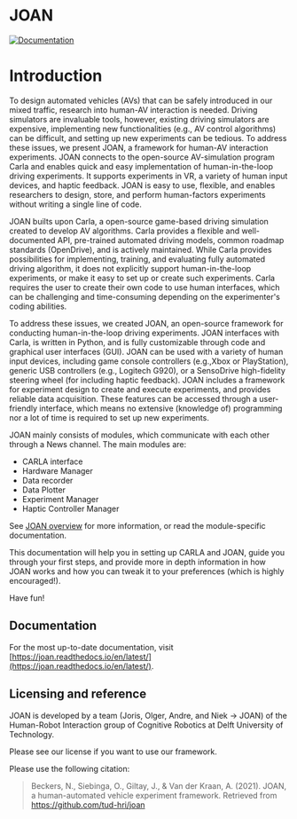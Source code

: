 # JOAN

[![Documentation](https://readthedocs.org/projects/joan/badge/?version=latest)](http://joan.readthedocs.io)

# Introduction

To design automated vehicles (AVs) that can be safely introduced in our mixed traffic, research into human-AV interaction is needed. Driving simulators are invaluable tools, however, existing driving simulators are expensive, implementing new functionalities (e.g., AV control algorithms) can be difficult, and setting up new experiments can be tedious. To address these issues, we present JOAN, a framework for human-AV interaction experiments. JOAN connects to the open-source AV-simulation program Carla and enables quick and easy implementation of human-in-the-loop driving experiments. It supports experiments in VR, a variety of human input devices, and haptic feedback. JOAN is easy to use, flexible, and enables researchers to design, store, and perform human-factors experiments without writing a single line of code.

JOAN builts upon Carla, a open-source game-based driving simulation created to develop AV algorithms. Carla provides a flexible and well-documented API, pre-trained automated driving models, common roadmap standards (OpenDrive), and is actively maintained. While Carla provides possibilities for implementing, training, and evaluating fully automated driving algorithm, it does not explicitly support human-in-the-loop experiments, or make it easy to set up or create such experiments. Carla requires the user to create their own code to use human interfaces, which can be challenging and time-consuming depending on the experimenter's coding abilities.

To address these issues, we created JOAN, an open-source framework for conducting human-in-the-loop driving experiments. JOAN interfaces with Carla, is written in Python, and is fully customizable through code and graphical user interfaces (GUI). JOAN can be used with a variety of human input devices, including game console controllers (e.g.,Xbox or PlayStation), generic USB controllers (e.g., Logitech G920), or a SensoDrive high-fidelity steering wheel (for including haptic feedback). JOAN includes a framework for experiment design to create and execute experiments, and provides reliable data acquisition. These features can be accessed through a user-friendly interface, which means no extensive (knowledge of) programming nor a lot of time is required to set up new experiments.

JOAN mainly consists of modules, which communicate with each other through a News channel. The main modules are:

- CARLA interface
- Hardware Manager
- Data recorder
- Data Plotter
- Experiment Manager
- Haptic Controller Manager

See [JOAN overview](firststeps-joan-overview.md) for more information, or read the module-specific documentation.

This documentation will help you in setting up CARLA and JOAN, guide you through your first steps, and provide more in depth information in how JOAN works and how you can tweak it to your preferences (which is highly encouraged!).

Have fun!

## Documentation

For the most up-to-date documentation, visit [https://joan.readthedocs.io/en/latest/](https://joan.readthedocs.io/en/latest/).

## Licensing and reference

JOAN is developed by a team (Joris, Olger, Andre, and Niek -> JOAN) of the Human-Robot Interaction group of Cognitive Robotics at Delft University of Technology.


Please see our license if you want to use our framework.

Please use the following citation:
> Beckers, N., Siebinga, O., Giltay, J., & Van der Kraan, A. (2021). JOAN, a human-automated vehicle experiment framework. Retrieved from https://github.com/tud-hri/joan

